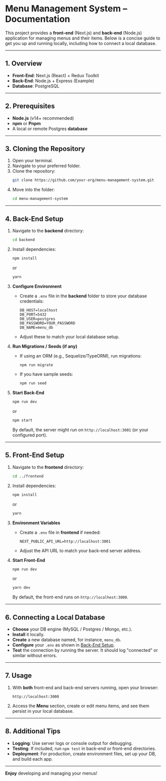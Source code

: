 # Menu Management System – Documentation

This project provides a **front-end** (Next.js) and **back-end** (Node.js) application for managing menus and their items. Below is a concise guide to get you up and running locally, including how to connect a local database.

---

## 1. Overview

- **Front-End**: Next.js (React) + Redux Toolkit  
- **Back-End**: Node.js + Express (Example)  
- **Database**: PostgreSQL

---

## 2. Prerequisites

- **Node.js** (v14+ recommended)  
- **npm** or **Pnpm**  
- A local or remote Postgres **database** 

---

## 3. Cloning the Repository

1. Open your terminal.  
2. Navigate to your preferred folder.  
3. Clone the repository:  
   ```bash
   git clone https://github.com/your-org/menu-management-system.git
   ```
4. Move into the folder:  
   ```bash
   cd menu-management-system
   ```

---

## 4. Back-End Setup

1. Navigate to the **backend** directory:  
   ```bash
   cd backend
   ```
2. Install dependencies:  
   ```bash
   npm install
   ```
   or
   ```bash
   yarn
   ```
3. **Configure Environment**  
   - Create a `.env` file in the **backend** folder to store your database credentials:  
     ```env
     DB_HOST=localhost
     DB_PORT=5432
     DB_USER=postgres
     DB_PASSWORD=YOUR_PASSWORD
     DB_NAME=menu_db
     ```
   - Adjust these to match your local database setup.  

4. **Run Migrations / Seeds (if any)**  
   - If using an ORM (e.g., Sequelize/TypeORM), run migrations:
     ```bash
     npm run migrate
     ```
   - If you have sample seeds:
     ```bash
     npm run seed
     ```

5. **Start Back-End**  
   ```bash
   npm run dev
   ```
   or
   ```bash
   npm start
   ```
   By default, the server might run on `http://localhost:3001` (or your configured port).

---

## 5. Front-End Setup

1. Navigate to the **frontend** directory:  
   ```bash
   cd ../frontend
   ```
2. Install dependencies:  
   ```bash
   npm install
   ```
   or
   ```bash
   yarn
   ```
3. **Environment Variables**  
   - Create a `.env` file in **frontend** if needed:
     ```env
     NEXT_PUBLIC_API_URL=http://localhost:3001
     ```
   - Adjust the API URL to match your back-end server address.

4. **Start Front-End**  
   ```bash
   npm run dev
   ```
   or
   ```bash
   yarn dev
   ```
   By default, the front-end runs on `http://localhost:3000`.

---

## 6. Connecting a Local Database

- **Choose** your DB engine (MySQL / Postgres / Mongo, etc.).  
- **Install** it locally.  
- **Create** a new database named, for instance, `menu_db`.  
- **Configure** your `.env` as shown in [Back-End Setup](#4-back-end-setup).  
- **Test** the connection by running the server. It should log "connected" or similar without errors.

---

## 7. Usage

1. With **both** front-end and back-end servers running, open your browser:  
   ```
   http://localhost:3000
   ```
2. Access the **Menu** section, create or edit menu items, and see them persist in your local database.

---

## 8. Additional Tips

- **Logging**: Use server logs or console output for debugging.  
- **Testing**: If included, run `npm test` in back-end or front-end directories.  
- **Deployment**: For production, create environment files, set up your DB, and build each app.

---

**Enjoy** developing and managing your menus! 